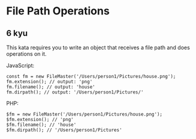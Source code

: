 # File Path Operations
## 6 kyu

This kata requires you to write an object that receives a file path and does operations on it. 

JavaScript:
```
const fm = new FileMaster('/Users/person1/Pictures/house.png');
fm.extension(); // output: 'png'
fm.filename(); // output: 'house'
fm.dirpath(); // output: '/Users/person1/Pictures/'
```

PHP:
```
$fm = new FileMaster('/Users/person1/Pictures/house.png');
$fm.extension(); // 'png'
$fm.filename(); // 'house'
$fm.dirpath(); // '/Users/person1/Pictures'
```
